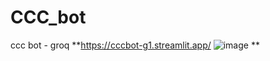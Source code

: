 # CCC_bot
ccc bot - groq
**https://cccbot-g1.streamlit.app/
![image](https://github.com/user-attachments/assets/467c53a7-0631-4e9f-8d0a-f8b4ef68880d)
**
